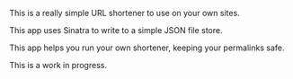 This is a really simple URL shortener to use on your own sites.

This app uses Sinatra to write to a simple JSON file store.

This app helps you run your own shortener, keeping your permalinks safe.

This is a work in progress.
